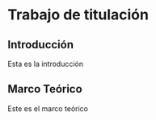 # Trabajo de titulación
## Introducción 

Esta es la introducción

## Marco Teórico
Este es el marco teórico
